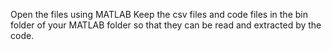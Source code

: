 Open the files using MATLAB
Keep the csv files and code files in the bin folder of your MATLAB folder so that they can be read and extracted by the code.
